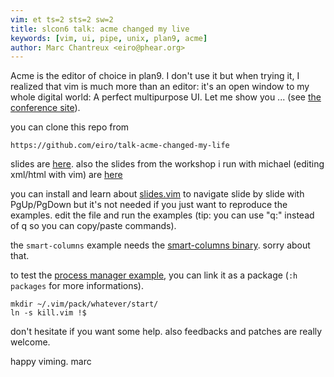 ```yaml
---
vim: et ts=2 sts=2 sw=2
title: slcon6 talk: acme changed my live
keywords: [vim, ui, pipe, unix, plan9, acme]
author: Marc Chantreux <eiro@phear.org>
---
```


Acme is the editor of choice in plan9. I don't use it but when
trying it, I realized that vim is much more than an editor: it's an
open window to my whole digital world: A perfect multipurpose UI.
Let me show you ...
(see [the conference site](http://suckless.org/conferences/2019)).

you can clone this repo from

    https://github.com/eiro/talk-acme-changed-my-life

slides are [here](my.slides). also the slides from the workshop i run with michael (editing xml/html with vim) are [here](xml.slides)

you can install and learn about
[slides.vim](https://github.com/eiro/slides.vim) to navigate
slide by slide with PgUp/PgDown but it's not needed if you just want to
reproduce the examples. edit the file and run the examples
(tip: you can use "q:" instead of q so you can copy/paste commands).

the `smart-columns` example needs the [smart-columns binary](https://github.com/eiro/p6-scripts/blob/master/haskell/smart-columns.hs). sorry about that.

to test the [process manager example](kill.vim), you can link it as a package
(`:h packages` for more informations).

    mkdir ~/.vim/pack/whatever/start/
    ln -s kill.vim !$

don't hesitate if you want some help. also feedbacks and patches are really
welcome.

happy viming.
marc
